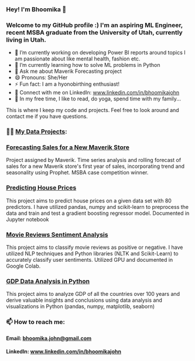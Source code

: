 <!--
**bhoomika-johnpedely/bhoomika-johnpedely** is a ✨ _special_ ✨ repository because its `README.md` (this file) appears on your GitHub profile.

Here are some ideas to get you started:

- 🔭 I’m currently working on ...
- 🌱 I’m currently learning ...
- 👯 I’m looking to collaborate on ...
- 🤔 I’m looking for help with ...
- 💬 Ask me about ...
- 📫 How to reach me: ...
- 😄 Pronouns: ...
- ⚡ Fun fact: ...
-->

### Hey! I'm Bhoomika 👋
### Welcome to my GitHub profile :) I'm an aspiring ML Engineer, recent MSBA graduate from the University of Utah, currently living in Utah. 

- 🔭 I’m currently working on developing Power BI reports around topics I am passionate about like mental health, fashion etc.
- 🌱 I’m currently learning how to solve ML problems in Python
- 💬 Ask me about Maverik Forecasting project
- 😄 Pronouns: She/Her
- ⚡ Fun fact: I am a hyonobirthing enthusiast!
- 🤝 Connect with me on LinkedIn: www.linkedin.com/in/bhoomikajohn
- 🎈 In my free time, I like to read, do yoga, spend time with my family...
  
This is where I keep my code and projects. Feel free to look around and contact me if you have questions.

### 👨‍💻 [My Data Projects](https://github.com/bhoomika-jp/Portfolio/tree/main#portfolio):

### [Forecasting Sales for a New Maverik Store](https://github.com/bhoomika-jp/Maverik-Sales-Forecasting)
Project assigned by Maverik. Time series analysis and rolling forecast of sales for a new Maverik store's first year of sales, incorporating trend and seasonality using Prophet. MSBA case competition winner.

### [Predicting House Prices](https://github.com/bhoomika-jp/Predicting-House-Prices) 
This project aims to predict house prices on a given data set with 80 predictors. I have utilized pandas, numpy and scikit-learn to preprocess the data and train and test a gradient boosting regressor model. Documented in Jupyter notebook

### [Movie Reviews Sentiment Analysis](https://github.com/bhoomika-jp/Movie-Reviews-Sentiment-Analysis)
This project aims to classify movie reviews as positive or negative. I have utilized NLP techniques and Python libraries (NLTK and Scikit-Learn) to accurately classify user sentiments. Utilized GPU and documented in Google Colab. 

### [GDP Data Analysis in Python](https://github.com/bhoomika-jp/GDP-Data-Analysis)
This project aims to analyze GDP of all the countries over 100 years and derive valuable insights and conclusions using data analysis and visualizations in Python (pandas, numpy, matplotlib, seaborn)


### 📫 How to reach me: 
#### Email: bhoomika.john@gmail.com
#### LinkedIn: www.linkedin.com/in/bhoomikajohn


